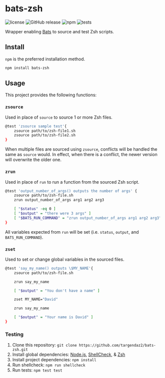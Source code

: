 # bats-zsh

![license](https://img.shields.io/github/license/targendaz2/bats-zsh) ![GitHub release](https://img.shields.io/github/package-json/v/targendaz2/bats-zsh?label=release) ![npm](https://img.shields.io/npm/v/bats-zsh) ![tests](https://github.com/targendaz2/bats-zsh/actions/workflows/tests.yml/badge.svg?branch=main)

Wrapper enabling [Bats](https://github.com/bats-core/bats-core) to source and test Zsh scripts.

## Install

`npm` is the preferred installation method.

```bash
npm install bats-zsh
```

## Usage

This project provides the following functions:

### `zsource`

Used in place of `source` to source 1 or more Zsh files.

```bash
@test 'zsource sample test'{
    zsource path/to/zsh-file1.sh
    zsource path/to/zsh-file2.sh
}
```

When multiple files are sourced using `zsource`, conflicts will be handled the same as `source` would. In effect, when there is a conflict, the newer version will overwrite the older one.

### `zrun`

Used in place of `run` to run a function from the sourced Zsh script.

```bash
@test 'output_number_of_args() outputs the number of args' {
    zsource path/to/zsh-file.sh
    zrun output_number_of_args arg1 arg2 arg3

    [ "$status" -eq 0 ]
    [ "$output" = "there were 3 args" ]
    [ "$BATS_RUN_COMMAND" = "zrun output_number_of_args arg1 arg2 arg3" ]
}
```

All variables expected from `run` will be set (i.e. `status`, `output`, and `BATS_RUN_COMMAND`).

### `zset`

Used to set or change global variables in the sourced files.

```bash
@test 'say_my_name() outputs \$MY_NAME'{
    zsource path/to/zsh-file.sh

    zrun say_my_name

    [ "$output" = "You don't have a name" ]

    zset MY_NAME="David"

    zrun say_my_name

    [ "$output" = "Your name is David" ]
}
```

### Testing

1. Clone this repository:
`git clone https://github.com/targendaz2/bats-zsh.git`
2. Install global dependencies:
[Node.js](https://nodejs.org/en/download/package-manager), [ShellCheck](https://github.com/koalaman/shellcheck#user-content-installing), & [Zsh](https://nodejs.org/en/download/package-manager)
3. Install project dependencies:
`npm install`
4. Run shellcheck:
`npm run shellcheck`
5. Run tests:
`npm test test`

